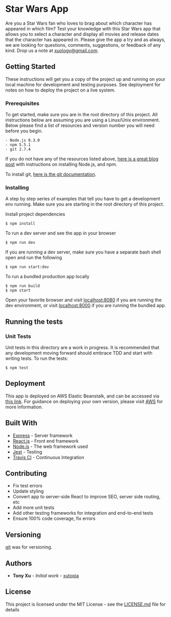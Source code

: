 # Star Wars App

Are you a Star Wars fan who loves to brag about which character has appeared in which film? Test your knowledge with this Star Wars app that allows you to select a character and display all movies and release dates that the character has appeared in. Please give the app a try and as always, we are looking for questions, comments, suggestions, or feedback of any kind. Drop us a note at [xuology@gmail.com](xuology@gmail.com).

## Getting Started

These instructions will get you a copy of the project up and running on your local machine for development and testing purposes. See deployment for notes on how to deploy the project on a live system.

### Prerequisites

To get started, make sure you are in the root directory of this project. All instructions below are assuming you are using a Linux/Unix environment. Below please find a list of resources and version number you will need before you begin.

```
- Node.js 8.3.0
- npm 5.5.1
- git 2.7.4
```

If you do not have any of the resources listed above, [here is a great blog post](https://nodesource.com/blog/installing-node-js-tutorial-using-nvm-on-mac-os-x-and-ubuntu/) with instructions on installing Node.js, and npm.

To install git, [here is the git documentation](https://git-scm.com/book/en/v2/Getting-Started-Installing-Git).


### Installing

A step by step series of examples that tell you have to get a development env running. Make sure you are starting in the root directory of this project.

Install project dependencies

```
$ npm install
```

To run a dev server and see the app in your browser

```
$ npm run dev
```

If you are running a dev server, make sure you have a separate bash shell open and run the following

```
$ npm run start:dev
```

To run a bundled production app locally

```
$ npm run build
$ npm start
```

Open your favorite browser and visit [localhost:8080](localhost:8080) if you are running the dev environment, or visit [localhost:8000](localhost:8000) if you are running the bundled app.


## Running the tests

### Unit Tests

Unit tests in this directory are a work in progress. It is recommended that any development moving forward should embrace TDD and start with writing tests.
To run the tests:

```
$ npm test
```


## Deployment

This app is deployed on AWS Elastic Beanstalk, and can be accessed via [this link](bitly.com/star-wars-tonyxu). For guidance on deploying your own version, please visit [AWS](https://aws.amazon.com/) for more information.


## Built With

* [Express](https://maven.apache.org/) - Server framework
* [React.js](https://reactjs.org/) - Front end framework
* [Node.js](http://www.dropwizard.io/1.0.2/docs/) - The web framework used
* [Jest](https://facebook.github.io/jest/) - Testing
* [Travis CI](https://travis-ci.org/) - Continuous Integration

## Contributing

* Fix test errors
* Update styling
* Convert app to server-side React to improve SEO, server side routing, etc
* Add more unit tests
* Add other testing frameworks for integration and end-to-end tests
* Ensure 100% code coverage, fix errors


## Versioning

[git](https://git-scm.com/) was for versioning.

## Authors

* **Tony Xu** - *Initial work* - [xutopia](https://github.com/xutopia/)


## License

This project is licensed under the MIT License - see the [LICENSE.md](LICENSE.md) file for details
